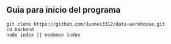 <h2>Guia para inicio del programa</h2>

~~~hola~~~
git clone https://github.com/Juanes3312/data-warehouse.git
cd backend
node index || nodemon index
